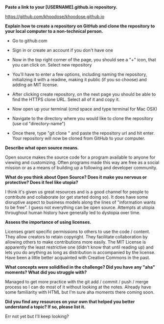 **Paste a link to your [USERNAME].github.io repository.**

https://github.com/khoodose/khoodose.github.io

**Explain how to create a repository on GitHub and clone the repository to your local computer to a non-technical person.**

- Go to github.com
- Sign in or create an account if you don't have one
- Now in the top right corner of the page, you should see a "+" icon, that you can click on.  Select new repository
- You'll have to enter a few options, including naming the repository, initializing it with a readme, making it public (if you so choose) and adding an MIT license.
- After clicking create repository, on the next page you should be able to find the HTTPS clone URL.  Select all of it and copy it.

- Now open up your terminal (cmd space and type terminal for Mac OSX)
- Navigate to the directory where you would like to clone the repository (use cd "directory-name")
- Once there, type "git clone " and paste the repository url and hit enter.  Your repository will now be cloned from GitHub to your computer.

**Describe what open source means.**

Open source makes the source code for a program available to anyone for viewing and customizing.  Often programs made this way are free as a social mission or as a means of building up a following and developer community.

**What do you think about Open Source? Does it make you nervous or protective? Does it feel like utopia?**

I think it's given us great resources and is a good channel for people to contribute and collaborate (or get started doing so).  It does have some disruptive aspect to business models along the lines of "information wants to be free".  I guess not everything can be open source.  Attempts at utopia throughout human history have generally led to dystopia over time.

**Assess the importance of using licenses.**

Licenses grant specific permissions to others to use the code / content.  They allow creators to retain copyright.  They facilitate collaboration by allowing others to make contributions more easily.  The MIT License is apparently the least restrictive one (didn't know that until reading up) and lets you do anything as long as distribution is accompanied by the license.  Have been a little better acquainted with Creative Commons in the past.

**What concepts were solidified in the challenge? Did you have any "aha" moments? What did you struggle with?**

Managed to get more practice with the git add / commit / push / merge process so I can do most of it without looking at the notes.  Already have some familiarity with HTML but I'm sure aha moments there coming soon.

**Did you find any resources on your own that helped you better understand a topic? If so, please list it.**

Err not yet but I'll keep looking?